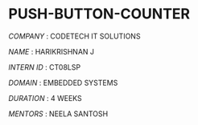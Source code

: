 # PUSH-BUTTON-COUNTER

*COMPANY* : CODETECH IT SOLUTIONS

*NAME* : HARIKRISHNAN J

*INTERN ID* : CT08LSP

*DOMAIN* : EMBEDDED SYSTEMS

*DURATION* : 4 WEEKS

*MENTORS* : NEELA SANTOSH

